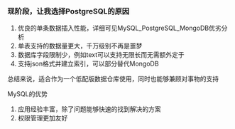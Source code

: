 ### 现阶段，让我选择PostgreSQL的原因

1. 优良的单条数据插入性能，详细可见MySQL_PostgreSQL_MongoDB优劣分析
2. 单表支持的数据量更大，千万级别不再是噩梦
3. 数据库字段限制少，例如text可以支持无限长而无需额外定于
4. 支持json格式并建立索引，可以部分替代MongoDB

总结来说，适合作为一个低配版数据仓库使用，同时也能够兼顾对事物的支持

MySQL的优势
1. 应用经验丰富，除了问题能够快速的找到解决的方案
2. 权限管理更加友好